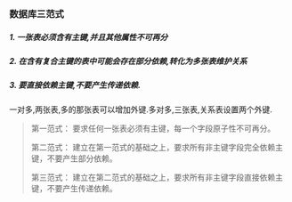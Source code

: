 ### 数据库三范式

##### 1. 一张表必须含有主键,并且其他属性不可再分

##### 2. 在含有复合主键的表中可能会存在部分依赖,转化为多张表维护关系

##### 3. 要直接依赖主键,不要产生传递依赖.

一对多,两张表,多的那张表可以增加外键.多对多,三张表,关系表设置两个外键.

> 第一范式： 要求任何一张表必须有主键，每一个字段原子性不可再分。
>
> 第二范式： 建立在第一范式的基础之上，要求所有非主键字段完全依赖主键，不要产生部分依赖。
>
> 第三范式： 建立在第二范式的基础之上，要求所有非主键字段直接依赖主键，不要产生传递依赖。